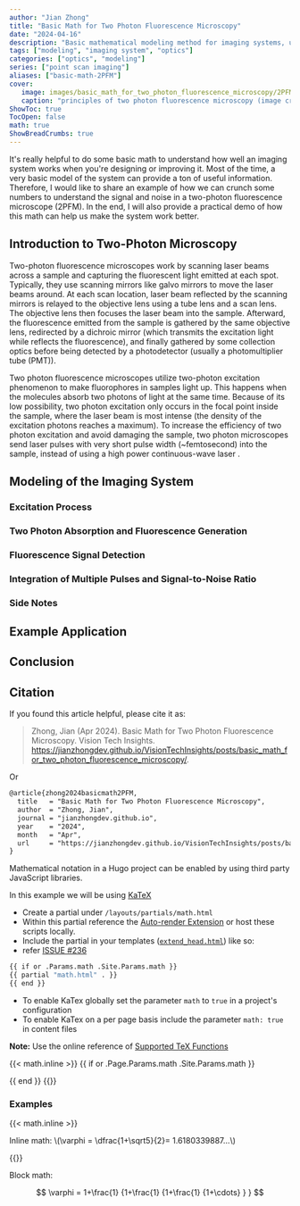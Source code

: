 ```yaml
---
author: "Jian Zhong"
title: "Basic Math for Two Photon Fluorescence Microscopy"
date: "2024-04-16"
description: "Basic mathematical modeling method for imaging systems, using two photon fluorescence microscopy as an example."
tags: ["modeling", "imaging system", "optics"]
categories: ["optics", "modeling"]
series: ["point scan imaging"]
aliases: ["basic-math-2PFM"]
cover:
   image: images/basic_math_for_two_photon_fluorescence_microscopy/2PFM_Principles.png
   caption: "principles of two photon fluorescence microscopy (image credit: Jian Zhong)"
ShowToc: true
TocOpen: false
math: true
ShowBreadCrumbs: true
---
```



It's really helpful to do some basic math to understand how well an imaging system works when you're designing or improving it. Most of the time, a very basic model of the system can provide a ton of useful information. Therefore, I would like to share an example of how we can crunch some numbers to understand the signal and noise in a two-photon fluorescence microscope (2PFM). In the end, I will also provide a practical demo of how this math can help us make the system work better.

## Introduction to Two-Photon Microscopy

<!-- ![2PFM Principle](./2PFM_Principles.png)
*Light path and principles of two photon fluorescence microscopy (image credit: Jian Zhong)* -->

Two-photon fluorescence microscopes work by scanning laser beams across a sample and capturing the fluorescent light emitted at each spot. Typically, they use scanning mirrors like galvo mirrors to move the laser beams around. At each scan location, laser beam reflected by the scanning mirrors is relayed to the objective lens using a tube lens and a scan lens. The objective lens then focuses the laser beam into the sample. Afterward, the fluorescence emitted from the sample is gathered by the same objective lens, redirected by a dichroic mirror (which transmits the excitation light while reflects the fluorescence), and finally gathered by some collection optics before being detected by a photodetector (usually a photomultiplier tube (PMT)).

Two photon fluorescence microscopes utilize two-photon excitation phenomenon to make fluorophores in samples light up. This happens when the molecules absorb two photons of light at the same time. Because of its low possibility, two photon excitation only occurs in the focal point inside the sample, where the laser beam is most intense (the density of the excitation photons reaches a maximum). To increase the efficiency of two photon excitation and avoid damaging the sample, two photon microscopes send laser pulses with very short pulse width (~femtosecond) into the sample, instead of using a high power continuous-wave laser . 

## Modeling of the Imaging System

### Excitation Process

### Two Photon Absorption and Fluorescence Generation

### Fluorescence Signal Detection  

### Integration of Multiple Pulses and Signal-to-Noise Ratio

### Side Notes

## Example Application

## Conclusion

## Citation

If you found this article helpful, please cite it as:
> Zhong, Jian (Apr 2024). Basic Math for Two Photon Fluorescence Microscopy. Vision Tech Insights. https://jianzhongdev.github.io/VisionTechInsights/posts/basic_math_for_two_photon_fluorescence_microscopy/.

Or

```html
@article{zhong2024basicmath2PFM,
  title   = "Basic Math for Two Photon Fluorescence Microscopy",
  author  = "Zhong, Jian",
  journal = "jianzhongdev.github.io",
  year    = "2024",
  month   = "Apr",
  url     = "https://jianzhongdev.github.io/VisionTechInsights/posts/basic_math_for_two_photon_fluorescence_microscopy/"
}
```





Mathematical notation in a Hugo project can be enabled by using third party JavaScript libraries.

<!--more-->

In this example we will be using [KaTeX](https://katex.org/)

-   Create a partial under `/layouts/partials/math.html`
-   Within this partial reference the [Auto-render Extension](https://katex.org/docs/autorender.html) or host these scripts locally.
-   Include the partial in your templates ([`extend_head.html`](../papermod/papermod-faq/#custom-head--footer)) like so:
-   refer [ISSUE #236](https://github.com/adityatelange/hugo-PaperMod/issues/236)

```bash
{{ if or .Params.math .Site.Params.math }}
{{ partial "math.html" . }}
{{ end }}
```

-   To enable KaTex globally set the parameter `math` to `true` in a project's configuration
-   To enable KaTex on a per page basis include the parameter `math: true` in content files

**Note:** Use the online reference of [Supported TeX Functions](https://katex.org/docs/supported.html)

{{< math.inline >}}
{{ if or .Page.Params.math .Site.Params.math }}

<!-- KaTeX -->
<link rel="stylesheet" href="https://cdn.jsdelivr.net/npm/katex@0.11.1/dist/katex.min.css" integrity="sha384-zB1R0rpPzHqg7Kpt0Aljp8JPLqbXI3bhnPWROx27a9N0Ll6ZP/+DiW/UqRcLbRjq" crossorigin="anonymous">
<script defer src="https://cdn.jsdelivr.net/npm/katex@0.11.1/dist/katex.min.js" integrity="sha384-y23I5Q6l+B6vatafAwxRu/0oK/79VlbSz7Q9aiSZUvyWYIYsd+qj+o24G5ZU2zJz" crossorigin="anonymous"></script>
<script defer src="https://cdn.jsdelivr.net/npm/katex@0.11.1/dist/contrib/auto-render.min.js" integrity="sha384-kWPLUVMOks5AQFrykwIup5lo0m3iMkkHrD0uJ4H5cjeGihAutqP0yW0J6dpFiVkI" crossorigin="anonymous" onload="renderMathInElement(document.body);"></script>
{{ end }}
{{</ math.inline >}}

### Examples

{{< math.inline >}}

<p>
Inline math: \(\varphi = \dfrac{1+\sqrt5}{2}= 1.6180339887…\)
</p>
{{</ math.inline >}}

Block math:

$$
 \varphi = 1+\frac{1} {1+\frac{1} {1+\frac{1} {1+\cdots} } }
$$
